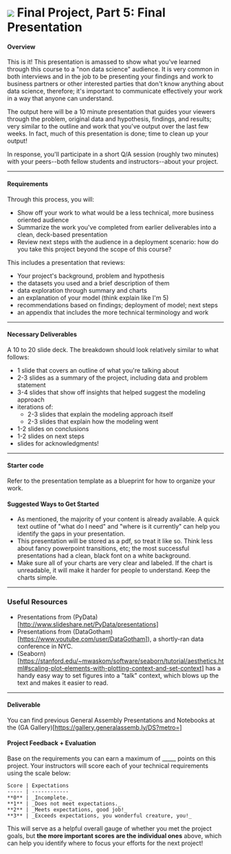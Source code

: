 # ![](https://ga-dash.s3.amazonaws.com/production/assets/logo-9f88ae6c9c3871690e33280fcf557f33.png) Final Project, Part 5: Final Presentation

#### Overview

This is it! This presentation is amassed to show what you've learned through this course to a "non data science" audience. It is very common in both interviews and in the job to be presenting your findings and work to business partners or other interested parties that don't know anything about data science, therefore; it's important to communicate effectively your work in a way that anyone can understand.

The output here will be a 10 minute presentation that guides your viewers through the problem, original data and hypothesis, findings, and results; very similar to the outline and work that you've output over the last few weeks. In fact, much of this presentation is done; time to clean up your output!

In response, you'll participate in a short Q/A session (roughly two minutes) with your peers--both fellow students and instructors--about your project.

---

#### Requirements

Through this process, you will:

* Show off your work to what would be a less technical, more business oriented audience
* Summarize the work you've completed from earlier deliverables into a clean, deck-based presentation
* Review next steps with the audience in a deployment scenario: how do you take this project beyond the scope of this course?

This includes a presentation that reviews:

* Your project's background, problem and hypothesis
* the datasets you used and a brief description of them
* data exploration through summary and charts
* an explanation of your model (think explain like I'm 5)
* recommendations based on findings; deployment of model; next steps
* an appendix that includes the more technical terminology and work

---

#### Necessary Deliverables

A 10 to 20 slide deck. The breakdown should look relatively similar to what follows:

* 1 slide that covers an outline of what you're talking about
* 2-3 slides as a summary of the project, including data and problem statement
* 3-4 slides that show off insights that helped suggest the modeling approach
* iterations of:
    * 2-3 slides that explain the modeling approach itself
    * 2-3 slides that explain how the modeling went
* 1-2 slides on conclusions
* 1-2 slides on next steps
* slides for acknowledgments!

---

#### Starter code

Refer to the presentation template as a blueprint for how to organize your work.

#### Suggested Ways to Get Started

- As mentioned, the majority of your content is already available. A quick text outline of "what do I need" and "where is it currently" can help you identify the gaps in your presentation.
- This presentation will be stored as a pdf, so treat it like so. Think less about fancy powerpoint transitions, etc; the most successful presentations had a clean, black font on a white background.
- Make sure all of your charts are very clear and labeled. If the chart is unreadable, it will make it harder for people to understand. Keep the charts simple.

---


### Useful Resources

- Presentations from (PyData)[http://www.slideshare.net/PyData/presentations]
- Presentations from (DataGotham)[https://www.youtube.com/user/DataGotham]), a shortly-ran data conference in NYC.
- (Seaborn)[https://stanford.edu/~mwaskom/software/seaborn/tutorial/aesthetics.html#scaling-plot-elements-with-plotting-context-and-set-context] has a handy easy way to set figures into a "talk" context, which blows up the text and makes it easier to read.

---

#### Deliverable

You can find previous General Assembly Presentations and Notebooks at the (GA Gallery)[https://gallery.generalassemb.ly/DS?metro=]

#### Project Feedback + Evaluation

Base on the requirements you can earn a maximum of _____ points on this project. Your instructors will score each of your technical requirements using the scale below:

    Score | Expectations
    ----- | ------------
    **0** | _Incomplete._
    **1** | _Does not meet expectations._
    **2** | _Meets expectations, good job!_
    **3** | _Exceeds expectations, you wonderful creature, you!_

 This will serve as a helpful overall gauge of whether you met the project goals, but __the more important scores are the individual ones__ above, which can help you identify where to focus your efforts for the next project!
